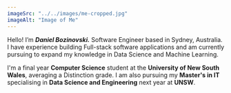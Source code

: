 ```yaml
---
imageSrc: "../../images/me-cropped.jpg"
imageAlt: "Image of Me"
---
```


Hello! I’m <b><i>Daniel Bozinovski.</i></b> Software Engineer based in Sydney, Australia. I have experience building Full-stack software applications and am currently pursuing to expand my knowledge in Data Science and Machine Learning.

I'm a final year <b>Computer Science</b> student at the <b>University of New South Wales</b>, averaging a Distinction grade. I am also pursuing my <b>Master's in IT</b> specialising in <b>Data Science and Engineering</b> next year at <b>UNSW</b>.
